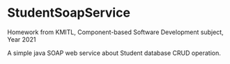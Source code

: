 # StudentSoapService
Homework from KMITL, Component-based Software Development subject, Year 2021 

A simple java SOAP web service about Student database CRUD operation.
